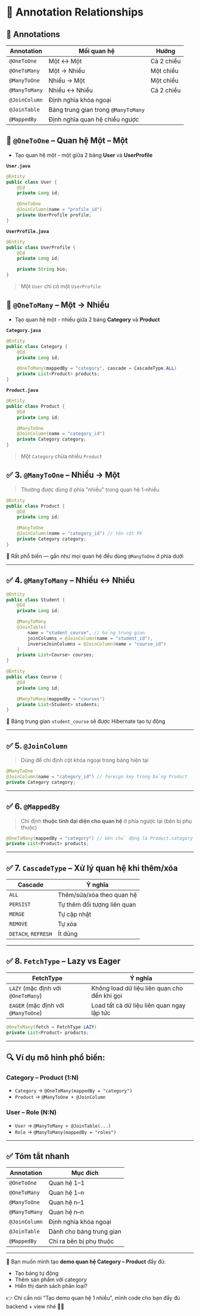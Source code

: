 # 🌱 Annotation Relationships

## 🧆 Annotations

| Annotation    | Mối quan hệ                         | Hướng      |
| ------------- | ----------------------------------- | ---------- |
| `@OneToOne`   | Một ↔ Một                           | Cả 2 chiều |
| `@OneToMany`  | Một → Nhiều                         | Một chiều  |
| `@ManyToOne`  | Nhiều → Một                         | Một chiều  |
| `@ManyToMany` | Nhiều ↔ Nhiều                       | Cả 2 chiều |
| `@JoinColumn` | Định nghĩa khóa ngoại               |            |
| `@JoinTable`  | Bảng trung gian trong `@ManyToMany` |            |
| `@MappedBy`   | Định nghĩa quan hệ chiều ngược      |            |

## 🌽 `@OneToOne` – Quan hệ Một – Một

- Tạo quan hệ một - một giữa 2 bảng **User** và **UserProfile**

**`User.java`**

```java
@Entity
public class User {
    @Id
    private Long id;

    @OneToOne
    @JoinColumn(name = "profile_id")
    private UserProfile profile;
}
```

**`UserProfile.java`**

```java
@Entity
public class UserProfile {
    @Id
    private Long id;

    private String bio;
}
```

> Một `User` chỉ có một `UserProfile`

## 🌴 `@OneToMany` – Một → Nhiều

- Tạo quan hệ một - nhiều giữa 2 bảng **Category** và **Product**

**`Category.java`**

```java
@Entity
public class Category {
    @Id
    private Long id;

    @OneToMany(mappedBy = "category", cascade = CascadeType.ALL)
    private List<Product> products;
}
```

**`Product.java`**

```java
@Entity
public class Product {
    @Id
    private Long id;

    @ManyToOne
    @JoinColumn(name = "category_id")
    private Category category;
}
```

> Một `Category` chứa nhiều `Product`

## ✅ 3. `@ManyToOne` – Nhiều → Một

> Thường được dùng ở phía "nhiều" trong quan hệ 1-nhiều

```java
@Entity
public class Product {
    @Id
    private Long id;

    @ManyToOne
    @JoinColumn(name = "category_id") // tên cột FK
    private Category category;
}
```

📌 Rất phổ biến — gần như mọi quan hệ đều dùng `@ManyToOne` ở phía dưới

---

## ✅ 4. `@ManyToMany` – Nhiều ↔ Nhiều

```java
@Entity
public class Student {
    @Id
    private Long id;

    @ManyToMany
    @JoinTable(
        name = "student_course", // bảng trung gian
        joinColumns = @JoinColumn(name = "student_id"),
        inverseJoinColumns = @JoinColumn(name = "course_id")
    )
    private List<Course> courses;
}
```

```java
@Entity
public class Course {
    @Id
    private Long id;

    @ManyToMany(mappedBy = "courses")
    private List<Student> students;
}
```

📌 Bảng trung gian `student_course` sẽ được Hibernate tạo tự động

---

## ✅ 5. `@JoinColumn`

> Dùng để chỉ định cột khóa ngoại trong bảng hiện tại

```java
@ManyToOne
@JoinColumn(name = "category_id") // foreign key trong bảng Product
private Category category;
```

---

## ✅ 6. `@MappedBy`

> Chỉ định **thuộc tính đại diện cho quan hệ** ở phía ngược lại (bên bị phụ thuộc)

```java
@OneToMany(mappedBy = "category") // bên chủ động là Product.category
private List<Product> products;
```

---

## ✅ 7. `CascadeType` – Xử lý quan hệ khi thêm/xóa

| Cascade             | Ý nghĩa                     |
| ------------------- | --------------------------- |
| `ALL`               | Thêm/sửa/xóa theo quan hệ   |
| `PERSIST`           | Tự thêm đối tượng liên quan |
| `MERGE`             | Tự cập nhật                 |
| `REMOVE`            | Tự xóa                      |
| `DETACH`, `REFRESH` | Ít dùng                     |

---

## ✅ 8. `FetchType` – Lazy vs Eager

| FetchType                           | Ý nghĩa                                      |
| ----------------------------------- | -------------------------------------------- |
| `LAZY` (mặc định với `@OneToMany`)  | Không load dữ liệu liên quan cho đến khi gọi |
| `EAGER` (mặc định với `@ManyToOne`) | Load tất cả dữ liệu liên quan ngay lập tức   |

```java
@OneToMany(fetch = FetchType.LAZY)
private List<Product> products;
```

---

## 🔍 Ví dụ mô hình phổ biến:

### Category – Product (1\:N)

- `Category` → `@OneToMany(mappedBy = "category")`
- `Product` → `@ManyToOne + @JoinColumn`

### User – Role (N\:N)

- `User` → `@ManyToMany + @JoinTable(...)`
- `Role` → `@ManyToMany(mappedBy = "roles")`

---

## ✅ Tóm tắt nhanh

| Annotation    | Mục đích                 |
| ------------- | ------------------------ |
| `@OneToOne`   | Quan hệ 1–1              |
| `@OneToMany`  | Quan hệ 1–n              |
| `@ManyToOne`  | Quan hệ n–1              |
| `@ManyToMany` | Quan hệ n–n              |
| `@JoinColumn` | Định nghĩa khóa ngoại    |
| `@JoinTable`  | Dành cho bảng trung gian |
| `@MappedBy`   | Chỉ ra bên bị phụ thuộc  |

---

📌 Bạn muốn mình tạo **demo quan hệ Category – Product** đầy đủ:

- Tạo bảng tự động
- Thêm sản phẩm với category
- Hiển thị danh sách phân loại?

👉 Chỉ cần nói "Tạo demo quan hệ 1 nhiều", mình code cho bạn đầy đủ backend + view nhé 🔧🤖

